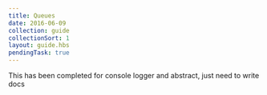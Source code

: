 ```yaml
---
title: Queues
date: 2016-06-09
collection: guide
collectionSort: 1
layout: guide.hbs
pendingTask: true
---
```


This has been completed for console logger and abstract, just need to write docs
